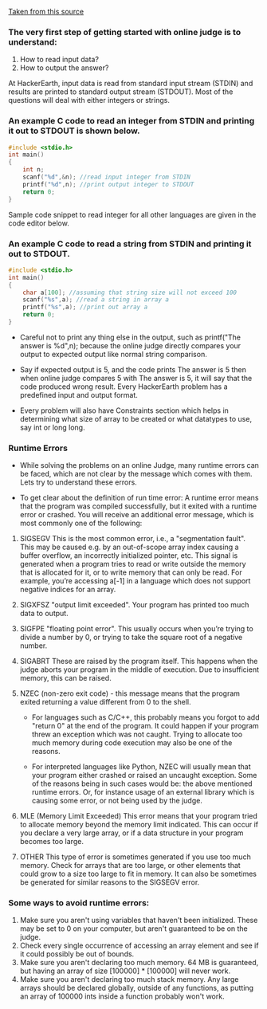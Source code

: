 [Taken from this source](https://www.hackerearth.com/practice/basic-programming/input-output/basics-of-input-output/tutorial/)

### The very first step of getting started with online judge is to understand:

1. How to read input data?
2. How to output the answer?

At HackerEarth, input data is read from standard input stream (STDIN) and results are printed to standard output stream (STDOUT). Most of the questions will deal with either integers or strings.

### An example C code to read an integer from STDIN and printing it out to STDOUT is shown below.

```c
#include <stdio.h>
int main()
{
    int n;
    scanf("%d",&n); //read input integer from STDIN
    printf("%d",n); //print output integer to STDOUT
    return 0;
}
```

Sample code snippet to read integer for all other languages are given in the code editor below.

### An example C code to read a string from STDIN and printing it out to STDOUT.
```c
#include <stdio.h>
int main()
{
    char a[100]; //assuming that string size will not exceed 100
    scanf("%s",a); //read a string in array a
    printf("%s",a); //print out array a 
    return 0;
}
```
* Careful not to print any thing else in the output, such as printf("The answer is %d",n); because the online judge directly compares your output to expected output like normal string comparison.

* Say if expected output is 5, and the code prints The answer is 5 then when online judge compares 5 with The answer is 5, it will say that the code produced wrong result. Every HackerEarth problem has a predefined input and output format.

* Every problem will also have Constraints section which helps in determining what size of array to be created or what datatypes to use, say int or long long.

### Runtime Errors
* While solving the problems on an online Judge, many runtime errors can be faced, which are not clear by the message which comes with them. Lets try to understand these errors.

* To get clear about the definition of run time error:
A runtime error means that the program was compiled successfully, but it exited with a runtime error or crashed. You will receive an additional error message, which is most commonly one of the following:

1. SIGSEGV
This is the most common error, i.e., a "segmentation fault". This may be caused e.g. by an out-of-scope array index causing a buffer overflow, an incorrectly initialized pointer, etc. This signal is generated when a program tries to read or write outside the memory that is allocated for it, or to write memory that can only be read. For example, you’re accessing a[-1] in a language which does not support negative indices for an array.

2. SIGXFSZ
"output limit exceeded". Your program has printed too much data to output.

3. SIGFPE
"floating point error". This usually occurs when you’re trying to divide a number by 0, or trying to take the square root of a negative number.

4. SIGABRT
These are raised by the program itself. This happens when the judge aborts your program in the middle of execution. Due to insufficient memory, this can be raised.

5. NZEC
(non-zero exit code) - this message means that the program exited returning a value different from 0 to the shell.
    *  For languages such as C/C++, this probably means you forgot to add "return 0" at the end of the program. It could happen if your program threw an exception which was not caught. Trying to allocate too much memory during code execution may also be one of the reasons.
    
    * For interpreted languages like Python, NZEC will usually mean that your program either crashed or raised an uncaught exception. Some of the reasons being in such cases would be: the above mentioned runtime errors. Or, for instance usage of an external library which is causing some error, or not being used by the judge.

6. MLE (Memory Limit Exceeded)
This error means that your program tried to allocate memory beyond the memory limit indicated. This can occur if you declare a very large array, or if a data structure in your program becomes too large.

7. OTHER
This type of error is sometimes generated if you use too much memory. Check for arrays that are too large, or other elements that could grow to a size too large to fit in memory. It can also be sometimes be generated for similar reasons to the SIGSEGV error.

### Some ways to avoid runtime errors:
1. Make sure you aren't using variables that haven't been initialized. These may be set to 0 on your computer, but aren't guaranteed to be on the judge.
2. Check every single occurrence of accessing an array element and see if it could possibly be out of bounds.
3. Make sure you aren't declaring too much memory. 64 MB is guaranteed, but having an array of size [100000] * [100000] will never work.
4. Make sure you aren't declaring too much stack memory. Any large arrays should be declared globally, outside of any functions, as putting an array of 100000 ints inside a function probably won't work.
